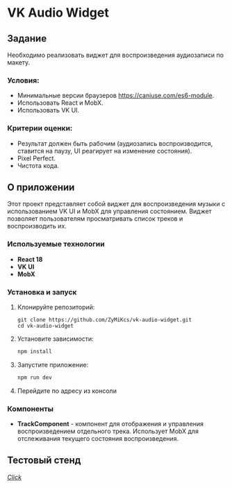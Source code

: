 # VK Audio Widget

## Задание

Необходимо реализовать виджет для воспроизведения аудиозаписи по макету.

### Условия:

- Минимальные версии браузеров https://caniuse.com/es6-module.
- Использовать React и MobX.
- Использовать VK UI.

### Критерии оценки:

- Результат должен быть рабочим (аудиозапись воспроизводится, ставится на паузу, UI реагирует на изменение состояния).
- Pixel Perfect.
- Чистота кода.

## О приложении

Этот проект представляет собой виджет для воспроизведения музыки с использованием VK UI и MobX для управления состоянием. Виджет позволяет пользователям просматривать список треков и воспроизводить их.

### Используемые технологии

-   **React 18**
-   **VK UI**
-   **MobX**
  
### Установка и запуск

1. Клонируйте репозиторий:
   ```
   git clone https://github.com/ZyMiKcs/vk-audio-widget.git
   cd vk-audio-widget
   ```
   
2. Установите зависимости:
   ```bash
   npm install
   ```
   
3. Запустите приложение:
   ```bash
   npm run dev
   ```
   
4. Перейдите по адресу из консоли

### Компоненты

- **TrackComponent** - компонент для отображения и управления воспроизведением отдельного трека. Использует MobX для отслеживания текущего состояния воспроизведения.

## Тестовый стенд
[*Click*](https://zymikcs.github.io/vk-audio-widget.github.io/)
